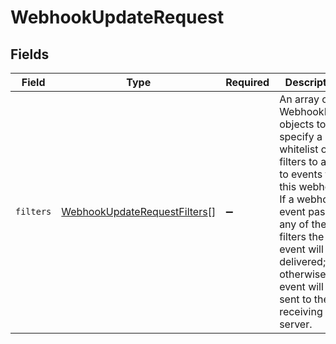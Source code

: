 # WebhookUpdateRequest


## Fields

| Field                                                                                                                                                                                                                                        | Type                                                                                                                                                                                                                                         | Required                                                                                                                                                                                                                                     | Description                                                                                                                                                                                                                                  |
| -------------------------------------------------------------------------------------------------------------------------------------------------------------------------------------------------------------------------------------------- | -------------------------------------------------------------------------------------------------------------------------------------------------------------------------------------------------------------------------------------------- | -------------------------------------------------------------------------------------------------------------------------------------------------------------------------------------------------------------------------------------------- | -------------------------------------------------------------------------------------------------------------------------------------------------------------------------------------------------------------------------------------------- |
| `filters`                                                                                                                                                                                                                                    | [WebhookUpdateRequestFilters](../../models/shared/webhookupdaterequestfilters.md)[]                                                                                                                                                          | :heavy_minus_sign:                                                                                                                                                                                                                           | An array of WebhookFilter objects to specify a whitelist of filters to apply to events from this webhook. If a webhook event passes any of the filters the event will be delivered; otherwise no event will be sent to the receiving server. |